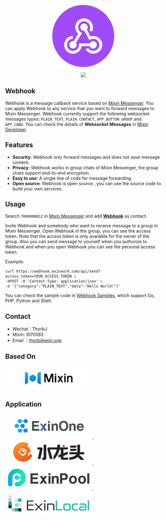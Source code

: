 <p align="center"><img src="./logos/webhook.png" width="200"></p>
<p align="center">
<a href="README.zh-CN.md"><img src="https://img.shields.io/badge/language-中文文档-red.svg?longCache=true&style=flat-square"></a>
</p>

## Webhook

Webhook is a message callback service based on [Mixin Messenger](https://mixin.one). You can apply Webhook to any service that you want to forward messages to Mixin Messenger. Webhook currently support the following websocket messages types: `PLAIN_TEXT`, `PLAIN_CONTACT`, `APP_BUTTON_GROUP` and `APP_CARD`. You can check the details of **Websocket Messages** in [Mixin Developer](https://developers.mixin.one/api/beta-mixin-message/websocket-messages/).

## Features

- **Security**: Webhook only forward messages and does not save message content.
- **Privacy**: Webhook works in group chats of Mixin Messenger, the group chats support end-to-end encryption.
- **Easy to use**: A single line of code for message forwarding.
- **Open source**: Webhook is open source , you can use the source code to build your own services.

## Usage

Search `7000000012` in [Mixin Messenger](https://mixin.one/messenger) and add **[Webhook](https://mixin.one/codes/4d792128-1db8-4baf-8d90-d0d8189a4a7e)** as contact.

Invite Webhook and somebody who want to receive message to a group in Mixin Messenger. Open Webhook in the group, you can see the access token. Note that the access token is only available for the owner of the group. Also you can send message to yourself when you authorize to Webhook and when you open Webhook you can see the personal access token.

Example:

```
curl https://webhook.exinwork.com/api/send?access_token=YOUR_ACCESS_TOKEN \
-XPOST -H 'Content-Type: application/json' \
-d '{"category":"PLAIN_TEXT","data":"Hello World!"}'
```

You can check the sample code in [Webhook Samples](https://github.com/ExinOne/webhook-samples), which support Go, PHP, Python and Shell.

## Contact

- Wechat：ThorbJ
- Mixin: 1070593
- Email ：thorb@exin.one

## Based On

<p align="left">
  <a target="_blank" href="https://mixin.one">
    <img src="./logos/Mixin.png" height="80">
  </a>
</p>

## Application

<p align="left">
  <a target="_blank" href="https://exinone.com">
    <img src="./logos/ExinOne.png" height="80">
  </a>
  &nbsp;
    <a target="_blank" href="https://exinone.com">
    <img src="./logos/ExinEarn.png" height="80">
  </a>
  &nbsp;
  <a target="_blank" href="https://exinpool.com">
    <img src="./logos/ExinPool.png" height="80">
  </a>
  &nbsp;
  <a target="_blank" href="https://support.exinlocal.com">
    <img src="./logos/ExinLocal.png" height="80">
  </a>
</p>
